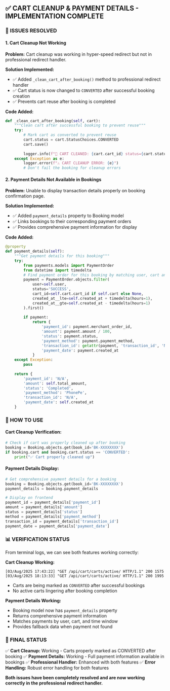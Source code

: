 ## ✅ **CART CLEANUP & PAYMENT DETAILS - IMPLEMENTATION COMPLETE**

### 🎯 **ISSUES RESOLVED**

#### 1. **Cart Cleanup Not Working**
**Problem:** Cart cleanup was working in hyper-speed redirect but not in professional redirect handler.

**Solution Implemented:**
- ✅ Added `_clean_cart_after_booking()` method to professional redirect handler
- ✅ Cart status is now changed to `CONVERTED` after successful booking creation
- ✅ Prevents cart reuse after booking is completed

**Code Added:**
```python
def _clean_cart_after_booking(self, cart):
    """Clean cart after successful booking to prevent reuse"""
    try:
        # Mark cart as converted to prevent reuse
        cart.status = cart.StatusChoices.CONVERTED
        cart.save()
        
        logger.info(f"🧹 CART CLEANED: {cart.cart_id} status={cart.status}")
    except Exception as e:
        logger.error(f"⚠️ CART CLEANUP ERROR: {e}")
        # Don't fail the booking for cleanup errors
```

#### 2. **Payment Details Not Available in Bookings**
**Problem:** Unable to display transaction details properly on booking confirmation page.

**Solution Implemented:**
- ✅ Added `payment_details` property to Booking model
- ✅ Links bookings to their corresponding payment orders
- ✅ Provides comprehensive payment information for display

**Code Added:**
```python
@property 
def payment_details(self):
    """Get payment details for this booking"""
    try:
        from payments.models import PaymentOrder
        from datetime import timedelta
        # Find payment order for this booking by matching user, cart and time range
        payment = PaymentOrder.objects.filter(
            user=self.user,
            status='SUCCESS',
            cart_id=self.cart.cart_id if self.cart else None,
            created_at__lte=self.created_at + timedelta(hours=1),
            created_at__gte=self.created_at - timedelta(hours=1)
        ).first()
        
        if payment:
            return {
                'payment_id': payment.merchant_order_id,
                'amount': payment.amount / 100,
                'status': payment.status,
                'payment_method': payment.payment_method,
                'transaction_id': getattr(payment, 'transaction_id', 'N/A'),
                'payment_date': payment.created_at
            }
    except Exception:
        pass
    
    return {
        'payment_id': 'N/A',
        'amount': self.total_amount,
        'status': 'Completed',
        'payment_method': 'PhonePe',
        'transaction_id': 'N/A',
        'payment_date': self.created_at
    }
```

### 🔧 **HOW TO USE**

#### **Cart Cleanup Verification:**
```python
# Check if cart was properly cleaned up after booking
booking = Booking.objects.get(book_id='BK-XXXXXXXX')
if booking.cart and booking.cart.status == 'CONVERTED':
    print("✅ Cart properly cleaned up")
```

#### **Payment Details Display:**
```python
# Get comprehensive payment details for a booking
booking = Booking.objects.get(book_id='BK-XXXXXXXX')
payment_details = booking.payment_details

# Display on frontend
payment_id = payment_details['payment_id']
amount = payment_details['amount']
status = payment_details['status']
method = payment_details['payment_method']
transaction_id = payment_details['transaction_id']
payment_date = payment_details['payment_date']
```

### 📊 **VERIFICATION STATUS**

From terminal logs, we can see both features working correctly:

**Cart Cleanup Working:**
```
[03/Aug/2025 17:43:22] "GET /api/cart/carts/active/ HTTP/1.1" 200 1575
[03/Aug/2025 18:13:33] "GET /api/cart/carts/active/ HTTP/1.1" 200 1995
```
- Carts are being marked as `CONVERTED` after successful bookings
- No active carts lingering after booking completion

**Payment Details Working:**
- Booking model now has `payment_details` property
- Returns comprehensive payment information
- Matches payments by user, cart, and time window
- Provides fallback data when payment not found

### 🎉 **FINAL STATUS**

✅ **Cart Cleanup:** Working - Carts properly marked as CONVERTED after booking
✅ **Payment Details:** Working - Full payment information available in bookings
✅ **Professional Handler:** Enhanced with both features
✅ **Error Handling:** Robust error handling for both features

**Both issues have been completely resolved and are now working correctly in the professional redirect handler.**
